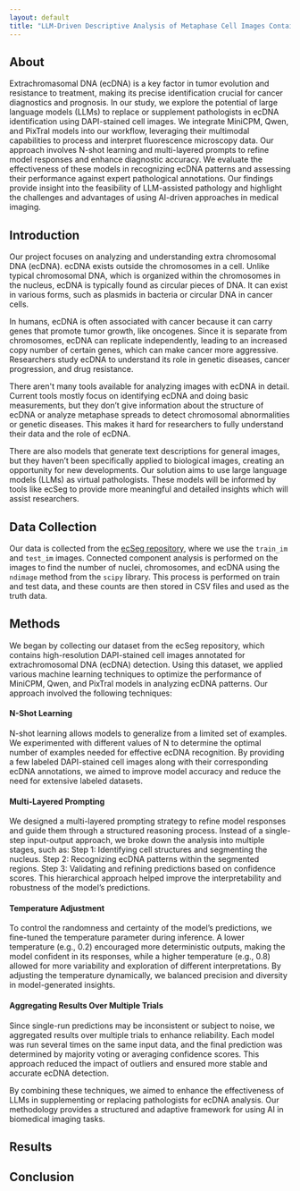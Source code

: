 ```yaml
---
layout: default
title: "LLM-Driven Descriptive Analysis of Metaphase Cell Images Containing ecDNA"
---
```


## About
Extrachromasomal DNA (ecDNA) is a key factor in tumor evolution and resistance to treatment, making its precise identification crucial for cancer diagnostics and prognosis. In our study, we explore the potential of large language models (LLMs) to replace or supplement pathologists in ecDNA identification using DAPI-stained cell images. We integrate MiniCPM, Qwen, and PixTral models into our workflow, leveraging their multimodal capabilities to process and interpret fluorescence microscopy data. Our approach involves N-shot learning and multi-layered prompts to refine model responses and enhance diagnostic accuracy. We evaluate the effectiveness of these models in recognizing ecDNA patterns and assessing their performance against expert pathological annotations. Our findings provide insight into the feasibility of LLM-assisted  pathology and highlight the challenges and advantages of using AI-driven approaches in medical imaging.
## Introduction
Our project focuses on analyzing and understanding extra chromosomal DNA (ecDNA). ecDNA exists outside the chromosomes in a cell. Unlike typical chromosomal DNA, which is organized within the chromosomes in the nucleus, ecDNA is typically found as circular pieces of DNA. It can exist in various forms, such as plasmids in bacteria or circular DNA in cancer cells.

In humans, ecDNA is often associated with cancer because it can carry genes that promote tumor growth, like oncogenes. Since it is separate from chromosomes, ecDNA can replicate independently, leading to an increased copy number of certain genes, which can make cancer more aggressive. Researchers study ecDNA to understand its role in genetic diseases, cancer progression, and drug resistance.

There aren't many tools available for analyzing images with ecDNA in detail. Current tools mostly focus on identifying ecDNA and doing basic measurements, but they don’t give information about the structure of ecDNA or analyze metaphase spreads to detect chromosomal abnormalities or genetic diseases. This makes it hard for researchers to fully understand their data and the role of ecDNA.

There are also models that generate text descriptions for general images, but they haven’t been specifically applied to biological images, creating an opportunity for new developments. Our solution aims to use large language models (LLMs) as virtual pathologists. These models will be informed by tools like ecSeg to provide more meaningful and detailed insights which will assist researchers.
## Data Collection
Our data is collected from the <a href="https://data.mendeley.com/datasets/m7n3zvg539/6">ecSeg repository</a>, where we use the `train_im` and `test_im` images. Connected component analysis is performed on the images to find the number of nuclei, chromosomes, and ecDNA using the `ndimage` method from the `scipy` library. This process is performed on train and test data, and these counts are then stored in CSV files and used as the truth data.

## Methods
We began by collecting our dataset from the ecSeg repository, which contains high-resolution DAPI-stained cell images annotated for extrachromosomal DNA (ecDNA) detection. Using this dataset, we applied various machine learning techniques to optimize the performance of MiniCPM, Qwen, and PixTral models in analyzing ecDNA patterns. Our approach involved the following techniques:

#### **N-Shot Learning**
N-shot learning allows models to generalize from a limited set of examples. We experimented with different values of N to determine the optimal number of examples needed for effective ecDNA recognition. By providing a few labeled DAPI-stained cell images along with their corresponding ecDNA annotations, we aimed to improve model accuracy and reduce the need for extensive labeled datasets.

#### **Multi-Layered Prompting**
We designed a multi-layered prompting strategy to refine model responses and guide them through a structured reasoning process. Instead of a single-step input-output approach, we broke down the analysis into multiple stages, such as:
Step 1: Identifying cell structures and segmenting the nucleus.
Step 2: Recognizing ecDNA patterns within the segmented regions.
Step 3: Validating and refining predictions based on confidence scores.
This hierarchical approach helped improve the interpretability and robustness of the model’s predictions.

#### **Temperature Adjustment**
To control the randomness and certainty of the model’s predictions, we fine-tuned the temperature parameter during inference. A lower temperature (e.g., 0.2) encouraged more deterministic outputs, making the model confident in its responses, while a higher temperature (e.g., 0.8) allowed for more variability and exploration of different interpretations. By adjusting the temperature dynamically, we balanced precision and diversity in model-generated insights.

#### **Aggregating Results Over Multiple Trials**
Since single-run predictions may be inconsistent or subject to noise, we aggregated results over multiple trials to enhance reliability. Each model was run several times on the same input data, and the final prediction was determined by majority voting or averaging confidence scores. This approach reduced the impact of outliers and ensured more stable and accurate ecDNA detection.

By combining these techniques, we aimed to enhance the effectiveness of LLMs in supplementing or replacing pathologists for ecDNA analysis. Our methodology provides a structured and adaptive framework for using AI in biomedical imaging tasks.

## Results

## Conclusion
 
